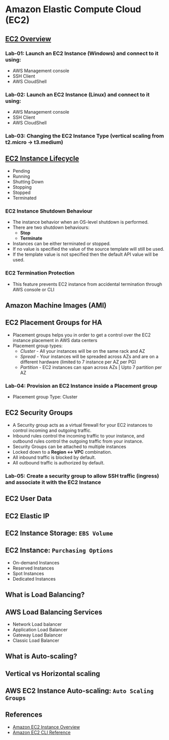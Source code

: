 # Amazon Elastic Compute Cloud (EC2)

## [EC2 Overview](https://docs.aws.amazon.com/AWSEC2/latest/UserGuide/concepts.html)

### Lab-01: Launch an EC2 Instance (Windows) and connect to it using:
   - AWS Management console
   - SSH Client
   - AWS CloudShell

### Lab-02: Launch an EC2 Instance (Linux) and connect to it using:
   - AWS Management console
   - SSH Client
   - AWS CloudShell

### Lab-03: Changing the EC2 Instance Type (vertical scaling from t2.micro -> t3.medium) 

## [EC2 Instance Lifecycle](https://docs.aws.amazon.com/AWSEC2/latest/UserGuide/ec2-instance-lifecycle.html)
   - Pending
   - Running
   - Shutting Down
   - Stopping
   - Stopped
   - Terminated

### EC2 Instance Shutdown Behaviour
   - The instance behavior when an OS-level shutdown is performed.   
   - There are two shutdown behaviours:
     - **Stop**
     - **Terminate**
   - Instances can be either terminated or stopped.
   - If no value is specified the value of the source template will still be used.
   - If the template value is not specified then the default API value will be used.

### EC2 Termination Protection
   - This feature prevents EC2 instance from accidental termination through AWS console or CLI

## Amazon Machine Images (AMI)

## EC2 Placement Groups for HA
   - Placement groups helps you in order to get a control over the EC2 instance placement in AWS data centers
   - Placement group types:
     - *Cluster* - All your instances will be on the same rack and AZ
     - *Spread* - Your instances will be spreaded across AZs and are on a different hardware (limited to 7 instance per AZ per PG)
     - *Partition* - EC2 instances can span across AZs | Upto 7 partition per AZ

### Lab-04: Provision an EC2 Instance inside a Placement group
   - Placement group Type: Cluster

## EC2 Security Groups
   - A Security group acts as a virtual firewall for your EC2 instances to control incoming and outgoing traffic.
   - Inbound rules control the incoming traffic to your instance, and outbound rules control the outgoing traffic from your instance.
   - Security Groups can be attached to multiple instances
   - Locked down to a **Region <-> VPC** combination.
   - All inbound traffic is blocked by default.
   - All outbound traffic is authorized by default.

### Lab-05: Create a security group to allow SSH traffic (ingress) and associate it with the EC2 Instance

## EC2 User Data

## EC2 Elastic IP

## EC2 Instance Storage: `EBS Volume`

## EC2 Instance: `Purchasing Options`
   - On-demand Instances
   - Reserved Instances
   - Spot Instances
   - Dedicated Instances

## What is Load Balancing?

## AWS Load Balancing Services
   - Network Load balancer
   - Application Load Balancer
   - Gateway Load Balancer
   - Classic Load Balancer

## What is Auto-scaling?

## Vertical vs Horizontal scaling

## AWS EC2 Instance Auto-scaling: `Auto Scaling Groups`

## References
   - [Amazon EC2 Instance Overview](https://docs.aws.amazon.com/AWSEC2/latest/UserGuide/concepts.html)
   - [Amazon EC2 CLI Reference](https://docs.aws.amazon.com/cli/latest/reference/ec2/)